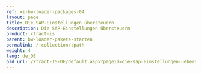 ```yaml
---
ref: xi-bw-loader-packages-04
layout: page
title: Die SAP-Einstellungen übersteuern
description: Die SAP-Einstellungen übersteuern
product: xtract-is
parent: bw-loader-pakete-starten
permalink: /:collection/:path
weight: 4
lang: de_DE
old_url: /Xtract-IS-DE/default.aspx?pageid=die-sap-einstellungen-uebersteuern
---
```

